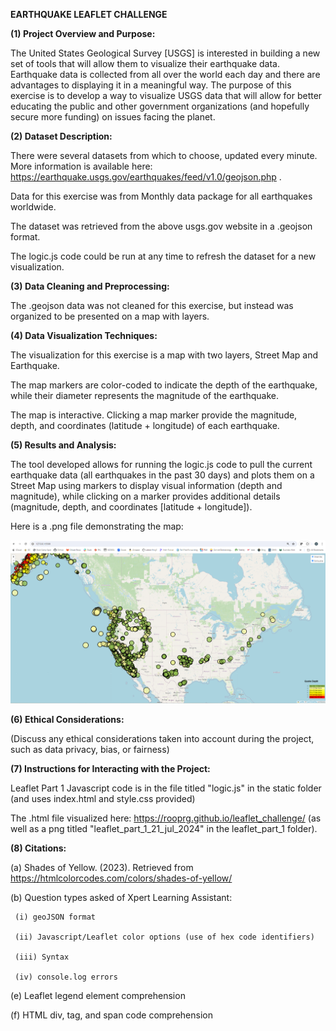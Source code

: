**EARTHQUAKE LEAFLET CHALLENGE**


**(1) Project Overview and Purpose:**


The United States Geological Survey [USGS] is interested in building a new set of tools that will allow them to visualize their earthquake data. Earthquake data is collected from all over the world each day and there are advantages to displaying it in a meaningful way. The purpose of this exercise is to develop a way to visualize USGS data that will allow for better educating the public and other government organizations (and hopefully secure more funding) on issues facing the planet.


**(2) Dataset Description:**


There were several datasets from which to choose, updated every minute. More information is available here: https://earthquake.usgs.gov/earthquakes/feed/v1.0/geojson.php .

Data for this exercise was from Monthly data package for all earthquakes worldwide.


The dataset was retrieved from the above usgs.gov website in a .geojson format.


The logic.js code could be run at any time to refresh the dataset for a new visualization.


**(3) Data Cleaning and Preprocessing:**


The .geojson data was not cleaned for this exercise, but instead was organized to be presented on a map with layers.


**(4) Data Visualization Techniques:**


The visualization for this exercise is a map with two layers, Street Map and Earthquake.

The map markers are color-coded to indicate the depth of the earthquake, while their diameter represents the magnitude of the earthquake.

The map is interactive. Clicking a map marker provide the magnitude, depth, and coordinates (latitude + longitude) of each earthquake.


**(5) Results and Analysis:**


The tool developed allows for running the logic.js code to pull the current earthquake data (all earthquakes in the past 30 days) and plots them on a Street Map using markers to display visual information (depth and magnitude), while clicking on a marker provides additional details (magnitude, depth, and coordinates [latitude + longitude]).

Here is a .png file demonstrating the map:


![Earthquake Map](/leaflet_part_1/leaflet_part_1_21_jul_2024.png)


**(6) Ethical Considerations:**


(Discuss any ethical considerations taken into account during the project, such as data privacy, bias, or fairness)


**(7) Instructions for Interacting with the Project:**


Leaflet Part 1 Javascript code is in the file titled "logic.js" in the static folder (and uses index.html and style.css provided)

The .html file visualized here: https://rooprg.github.io/leaflet_challenge/ (as well as a png titled "leaflet_part_1_21_jul_2024" in the leaflet_part_1 folder).




**(8) Citations:**

(a) Shades of Yellow. (2023). Retrieved from https://htmlcolorcodes.com/colors/shades-of-yellow/

(b) Question types asked of Xpert Learning Assistant:

     (i) geoJSON format

     (ii) Javascript/Leaflet color options (use of hex code identifiers)

     (iii) Syntax

     (iv) console.log errors

(e) Leaflet legend element comprehension

(f) HTML div, tag, and span code comprehension
